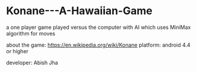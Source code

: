 # Konane---A-Hawaiian-Game
a one player game played versus the computer with AI which uses MiniMax algorithm for moves

about the game: https://en.wikipedia.org/wiki/Konane
platform:       android 4.4 or higher

developer: Abish Jha
